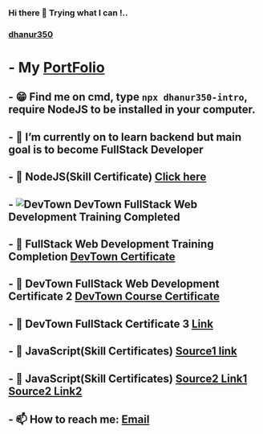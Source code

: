 ### Hi there 👋 Trying what I can !..
### **[dhanur350](https://github.com/dhanur350)**
# - **My [PortFolio](https://dhanur350.github.io/My_Portfolio/)**
## - 😁 Find me on cmd, type `npx dhanur350-intro`, require NodeJS to be installed in your computer.
## - 🔭 I’m currently on to learn backend but main goal is to become FullStack Developer
## - 🌱 NodeJS(Skill Certificate) [Click here](https://www.hackerrank.com/certificates/d760b382240e)
<!-- ## - ![DevTown](https://global-uploads.webflow.com/6077f96cf4fa19216396daaf/61a1bee63c6e040a0dd33805_LOGO.svg) -->
<!-- ## - ![DevTown](https://img.icons8.com/ios/256/code--v1.png) -->
<!-- ## - ![DevTown](https://image.shutterstock.com/image-vector/vector-coding-icon-260nw-226461892.jpg)  -->
## - ![DevTown](https://cdn-icons-png.flaticon.com/128/1006/1006363.png) DevTown FullStack Web Development Training Completed
## - 🌱 FullStack Web Development Training Completion [DevTown Certificate](https://cert.devtown.in/verify/ZEcIMv)
## - 🌱 DevTown FullStack Web Development Certificate 2 [DevTown Course Certificate](https://cert.devtown.in/verify/1Ip8l8)
## - 🌱 DevTown FullStack Certificate 3 [Link](https://cert.devtown.in/verify/Zfbu7o)
## - 🌱 JavaScript(Skill Certificates) [Source1 link](https://www.hackerrank.com/certificates/7b12add32d84)
## - 🌱 JavaScript(Skill Certificates) [Source2 Link1](https://skillsoft.digitalbadges.skillsoft.com/6cbf8cc6-94d2-4d64-8d97-801078149751) [Source2 Link2](https://drive.google.com/file/d/1arQYd47h32RQ2k-1iPhj0TUt7Pp9yj3d/view?usp=sharing)
## - 📫 How to reach me: [Email](mailto:dhanur297@gmail.com)
